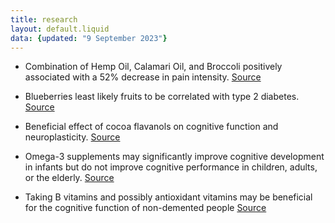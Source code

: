 ```yaml
---
title: research
layout: default.liquid
data: {updated: "9 September 2023"}
---
```


- Combination of Hemp Oil, Calamari Oil, and Broccoli positively associated with a 52% decrease in pain intensity. [Source](https://pubmed.ncbi.nlm.nih.gov/37375558/) 

- Blueberries least likely fruits to be correlated with type 2 diabetes. [Source](https://pubmed.ncbi.nlm.nih.gov/23990623/)

- Beneficial effect of cocoa flavanols on cognitive function and neuroplasticity. [Source](https://pubmed.ncbi.nlm.nih.gov/33265948/)

- Omega-3 supplements may significantly improve cognitive development in infants but do not improve cognitive performance in children, adults, or the elderly. [Source](https://pubmed.ncbi.nlm.nih.gov/25411277/)

- Taking B vitamins and possibly antioxidant vitamins may be beneficial for the cognitive function of non-demented people [Source](https://pubmed.ncbi.nlm.nih.gov/32331312/)
